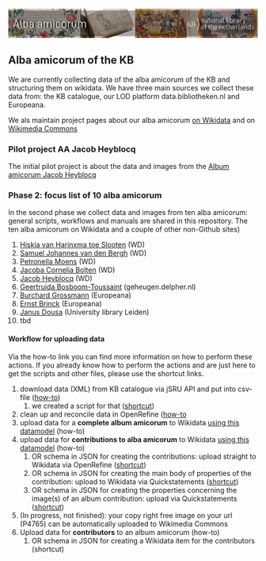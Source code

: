 ![Banner alba](/banners/AlbaAmicorumKB_BannerWikimedia_EN.jpg)

## Alba amicorum of the KB

We are currently collecting data of the alba amicorum of the KB and structuring them on wikidata. We have three main sources we collect these data from: the KB catalogue, our LOD platform data.bibliotheken.nl and Europeana. 

We als maintain project pages about our alba amicorum [on Wikidata](https://www.wikidata.org/wiki/Wikidata:WikiProject_Alba_amicorum_National_Library_of_the_Netherlands) and on [Wikimedia Commons](https://commons.wikimedia.org/wiki/Category:Alba_amicorum_from_Koninklijke_Bibliotheek)

### Pilot project AA Jacob Heyblocq
The initial pilot project is about the data and images from the [Album amicorum Jacob Heyblocq](alba/AA-Jacob-Heyblocq) 

### Phase 2: focus list of 10 alba amicorum
In the second phase we collect data and images from ten alba amicorum: general scripts, workflows and manuals are shared in this repository. The ten alba amicorum on Wikidata and a couple of other non-Github sites) 
1. [Hiskia van Harinxma toe Slooten](https://www.wikidata.org/wiki/Wikidata:WikiProject_Alba_amicorum_National_Library_of_the_Netherlands/Hiskia_van_Harinxma) (WD)
1. [Samuel Johannes van den Bergh](https://www.wikidata.org/wiki/Wikidata:WikiProject_Alba_amicorum_National_Library_of_the_Netherlands/Samuel_Johannes_van_den_Bergh) (WD)
1. [Petronella Moens](https://www.wikidata.org/wiki/Wikidata:WikiProject_Alba_amicorum_National_Library_of_the_Netherlands/Petronella_Moens) (WD)
1. [Jacoba Cornelia Bolten](https://www.wikidata.org/wiki/Wikidata:WikiProject_Alba_amicorum_National_Library_of_the_Netherlands/Jacoba_Cornelia_Bolten) (WD)
1. [Jacob Heyblocq](https://www.wikidata.org/wiki/Wikidata:WikiProject_Alba_amicorum_National_Library_of_the_Netherlands/Jacob_Heyblocq) (WD)
1. [Geertruida Bosboom-Toussaint](https://geheugen.delpher.nl/nl/geheugen/pages/collectie/Album+amicorum+A.L.G.+Bosboom-Toussaint,+1882) (geheugen.delpher.nl)
1. [Burchard Grossmann](https://www.europeana.eu/nl/search?page=1&view=grid&query=Burchard%20Grossmann) (Europeana)
1. [Ernst Brinck](https://www.europeana.eu/nl/search?page=1&view=grid&query=ernst%20brinck) (Europeana)
1. [Janus Dousa](https://digitalcollections.universiteitleiden.nl/view/item/882520#page/1/mode/1up) (University library Leiden)
1. tbd

#### Workflow for uploading data
Via the how-to link you can find more information on how to perform these actions. If you already know how to perform the actions and are just here to get the scripts and other files, please use the shortcut links. 

1. download data (XML) from KB catalogue via jSRU API and put into csv-file ([how-to](https://github.com/KBNLwikimedia/Alba-Amicorum/blob/main/AA%20howto%20Query%20KB%20catalogue))
    1. we created a script for that ([shortcut](https://github.com/KBNLwikimedia/Alba-Amicorum/blob/main/scripts/extract-data2.py)) 
1. clean up and reconcile data in OpenRefine ([how-to](https://github.com/KBNLwikimedia/Alba-Amicorum/blob/main/AA%20howto%20Cleanup%20Reconcile%20with%20OpenRefine.md)
1. upload data for a **complete album amicorum** to Wikidata [using this datamodel](https://www.wikidata.org/wiki/Wikidata:WikiProject_Alba_amicorum_National_Library_of_the_Netherlands/Datamodel) (how-to)
1. upload data for **contributions to alba amicorum** to Wikidata [using this datamodel](https://www.wikidata.org/wiki/Wikidata:WikiProject_Alba_amicorum_National_Library_of_the_Netherlands/Datamodel/Album_contribution) (how-to)
    1. OR schema in JSON for creating the contributions: upload straight to Wikidata via OpenRefine ([shortcut](https://github.com/KBNLwikimedia/Alba-Amicorum/blob/main/scripts/schema%20AA%20-%201%20-%20creation.json)) 
    1. OR schema in JSON for creating the main body of properties of the contribution: upload to Wikidata via Quickstatements ([shortcut](https://github.com/KBNLwikimedia/Alba-Amicorum/blob/main/scripts/schema%20AA%20-%202%20-%20main%20part.json))
    1. OR schema in JSON for creating the properties concerning the image(s) of an album contribution: upload via Quickstatements ([shortcut](https://github.com/KBNLwikimedia/Alba-Amicorum/blob/main/scripts/schema%20AA%20-%203%20-%20P4765.json))
1. (In progress, not finished): your copy right free image on your url (P4765) can be automatically uploaded to Wikimedia Commons
1. Upload data for **contributors** to an album amicorum (how-to)
    1. OR schema in JSON for creating a Wikidata item for the contributors (shortcut)
